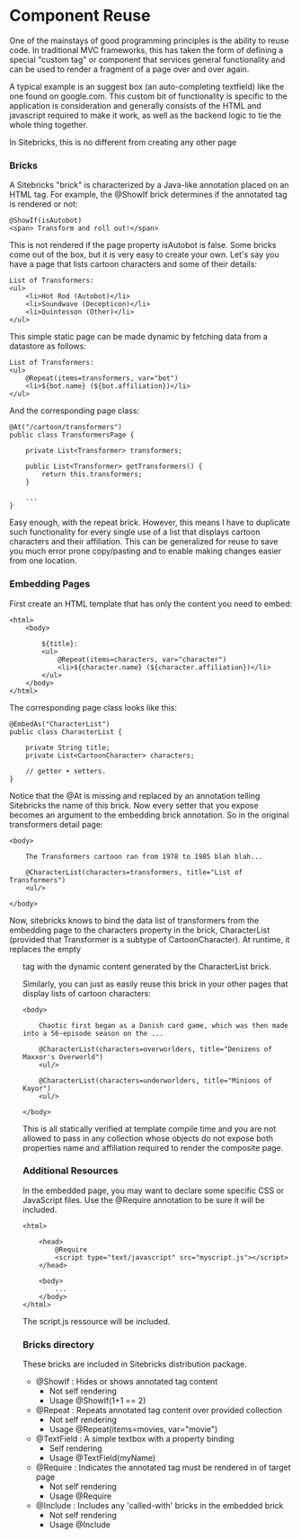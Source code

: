 <meta noindex>

# Component Reuse

One of the mainstays of good programming principles is the ability to reuse code. In traditional MVC frameworks, this has taken the form of defining a special "custom tag" or component that services general functionality and can be used to render a fragment of a page over and over again.

A typical example is an suggest box (an auto-completing textfield) like the one found on google.com. This custom bit of functionality is specific to the application is consideration and generally consists of the HTML and javascript required to make it work, as well as the backend logic to tie the whole thing together.

In Sitebricks, this is no different from creating any other page

### Bricks

A Sitebricks "brick" is characterized by a Java-like annotation placed on an HTML tag. For example, the @ShowIf brick determines if the annotated tag is rendered or not:

    @ShowIf(isAutobot)
    <span> Transform and roll out!</span>

This is not rendered if the page property isAutobot is false. Some bricks come out of the box, but it is very easy to create your own. Let's say you have a page that lists cartoon characters and some of their details:

    List of Transformers:
    <ul>
        <li>Hot Rod (Autobot)</li>
        <li>Soundwave (Decepticon)</li>
        <li>Quintesson (Other)</li>
    </ul>

This simple static page can be made dynamic by fetching data from a datastore as follows:

    List of Transformers:
    <ul>
        @Repeat(items=transformers, var="bot")
        <li>${bot.name} (${bot.affiliation})</li>
    </ul>

And the corresponding page class:

    @At("/cartoon/transformers")
    public class TransformersPage {
	
        private List<Transformer> transformers;

		public List<Transformer> getTransformers() {
		    return this.transformers;
		}
		
        ...
    }

Easy enough, with the repeat brick. However, this means I have to duplicate such functionality for every single use of a list that displays cartoon characters and their affiliation. This can be generalized for reuse to save you much error prone copy/pasting and to enable making changes easier from one location.

### Embedding Pages

First create an HTML template that has only the content you need to embed:

    <html>
        <body>
            
			${title}:
            <ul>
			    @Repeat(items=characters, var="character")
                <li>${character.name} (${character.affiliation})</li>
            </ul>
        </body>
    </html>
	
The corresponding page class looks like this:

    @EmbedAs("CharacterList")
    public class CharacterList {
	
        private String title;
        private List<CartoonCharacter> characters;

        // getter + setters.
    }

Notice that the @At is missing and replaced by an annotation telling Sitebricks the name of this brick. Now every setter that you expose becomes an argument to the embedding brick annotation. So in the original transformers detail page:

    <body>
        
		The Transformers cartoon ran from 1978 to 1985 blah blah...

        @CharacterList(characters=transformers, title="List of Transformers")
        <ul/>
	
	</body>
 
Now, sitebricks knows to bind the data list of transformers from the embedding page to the characters property in the brick, CharacterList (provided that Transformer is a subtype of CartoonCharacter). At runtime, it replaces the empty <ul/> tag with the dynamic content generated by the CharacterList brick.

Similarly, you can just as easily reuse this brick in your other pages that display lists of cartoon characters:

    <body>
        
		Chaotic first began as a Danish card game, which was then made into a 56-episode season on the ...

        @CharacterList(characters=overworlders, title="Denizens of Maxxor's Overworld")
        <ul/>

        @CharacterList(characters=underworlders, title="Minions of Kayor")
        <ul/>

	</body>

This is all statically verified at template compile time and you are not allowed to pass in any collection whose objects do not expose both properties name and affiliation required to render the composite page.

### Additional Resources

In the embedded page, you may want to declare some specific CSS or JavaScript files. Use the @Require annotation to be sure it will be included.

    <html> 
		
        <head>
			@Require
		    <script type="text/javascript" src="myscript.js"></script>
		</head>
	
        <body> 
            ...
        </body>
    </html> 

The script.js ressource will be included.

### Bricks directory

These bricks are included in Sitebricks distribution package.

  * @ShowIf : Hides or shows annotated tag content
    * Not self rendering
	* Usage @ShowIf(1+1 == 2)
  * @Repeat : Repeats annotated tag content over provided collection
    * Not self rendering
	* Usage @Repeat(items=movies, var="movie")
  * @TextField : A simple textbox with a property binding
    * Self rendering
	* Usage @TextField(myName)
  * @Require : Indicates the annotated tag must be rendered in <head> of target page
    * Not self rendering
	* Usage @Require
  * @Include : Includes any 'called-with' bricks in the embedded brick
    * Not self rendering
	* Usage @Include
	

